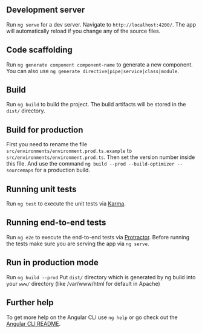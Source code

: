 
## Development server

Run `ng serve` for a dev server. Navigate to `http://localhost:4200/`. The app will automatically reload if you change any of the source files.

## Code scaffolding

Run `ng generate component component-name` to generate a new component. You can also use `ng generate directive|pipe|service|class|module`.

## Build

Run `ng build` to build the project. The build artifacts will be stored in the `dist/` directory.

## Build for production

First you need to rename the file `src/environments/environment.prod.ts.example` to `src/environments/environment.prod.ts`.
Then set the version number inside this file.
And use the command `ng build --prod --build-optimizer --sourcemaps` for a production build.

## Running unit tests

Run `ng test` to execute the unit tests via [Karma](https://karma-runner.github.io).

## Running end-to-end tests

Run `ng e2e` to execute the end-to-end tests via [Protractor](http://www.protractortest.org/).
Before running the tests make sure you are serving the app via `ng serve`.

## Run in production mode 
Run `ng build --prod` 
Put `dist/` directory which is generated by ng build into your `www/` directory (like /var/www/html for default in Apache)

## Further help

To get more help on the Angular CLI use `ng help` or go check out the [Angular CLI README](https://github.com/angular/angular-cli/blob/master/README.md).
